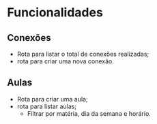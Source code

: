 # Funcionalidades

## Conexões

- Rota para listar o total de conexões realizadas;
- rota para criar uma nova conexão.

## Aulas

- Rota para criar uma aula;
- rota para listar aulas;
  - Filtrar por matéria, dia da semana e horário.

